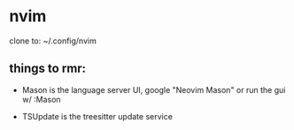# nvim

clone to:
~/.config/nvim

## things to rmr:
- Mason is the language server UI, google "Neovim Mason" or run the gui w/ :Mason

- TSUpdate is the treesitter update service


